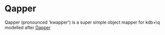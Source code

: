 # Qapper
Qapper (pronounced 'kwapper') is a super simple object mapper for kdb+\q modelled after [Dapper](https://github.com/StackExchange/Dapper)
